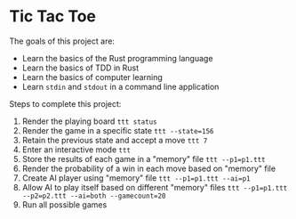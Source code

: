 # Tic Tac Toe

The goals of this project are:
* Learn the basics of the Rust programming language
* Learn the basics of TDD in Rust
* Learn the basics of computer learning
* Learn `stdin` and `stdout` in a command line application

Steps to complete this project:
1. Render the playing board `ttt status`
2. Render the game in a specific state `ttt --state=156`
3. Retain the previous state and accept a move `ttt 7`
4. Enter an interactive mode `ttt`
5. Store the results of each game in a "memory" file `ttt --p1=p1.ttt`
6. Render the probability of a win in each move based on "memory" file
7. Create AI player using "memory" file `ttt --p1=p1.ttt --ai=p1`
8. Allow AI to play itself based on different "memory" files `ttt --p1=p1.ttt 
   --p2=p2.ttt --ai=both --gamecount=20`
9. Run all possible games
